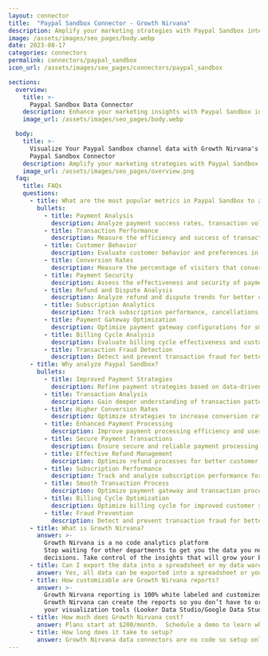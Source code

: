 ```yaml
---
layout: connector
title:  "Paypal Sandbox Connector - Growth Nirvana"
description: Amplify your marketing strategies with Paypal Sandbox integration, gaining actionable insights from data analysis.
image: /assets/images/seo_pages/body.webp
date: 2023-08-17
categories: connectors
permalink: connectors/paypal_sandbox
icon_url: /assets/images/seo_pages/connectors/paypal_sandbox

sections:
  overview:
    title: >-
      Paypal Sandbox Data Connector
    description: Enhance your marketing insights with Paypal Sandbox integration. Merge marketing data seamlessly for shaping campaign strategies and operational excellence.
    image_url: /assets/images/seo_pages/body.webp

  body:
    title: >-
      Visualize Your Paypal Sandbox channel data with Growth Nirvana's
      Paypal Sandbox Connector
    description: Amplify your marketing strategies with Paypal Sandbox integration, gaining actionable insights from data analysis.
    image_url: /assets/images/seo_pages/overview.png
  faq:
    title: FAQs
    questions:
      - title: What are the most popular metrics in Paypal Sandbox to analyze?
        bullets:
          - title: Payment Analysis
            description: Analyze payment success rates, transaction volumes, and payment methods.
          - title: Transaction Performance
            description: Measure the efficiency and success of transactions and payment processing.
          - title: Customer Behavior
            description: Evaluate customer behavior and preferences in relation to payments.
          - title: Conversion Rates
            description: Measure the percentage of visitors that convert into paying customers.
          - title: Payment Security
            description: Assess the effectiveness and security of payment processing.
          - title: Refund and Dispute Analysis
            description: Analyze refund and dispute trends for better customer support.
          - title: Subscription Analytics
            description: Track subscription performance, cancellations, and renewal rates.
          - title: Payment Gateway Optimization
            description: Optimize payment gateway configurations for smoother transactions.
          - title: Billing Cycle Analysis
            description: Evaluate billing cycle effectiveness and customer satisfaction.
          - title: Transaction Fraud Detection
            description: Detect and prevent transaction fraud for better security.
      - title: Why analyze Paypal Sandbox?
        bullets:
          - title: Improved Payment Strategies
            description: Refine payment strategies based on data-driven insights.
          - title: Transaction Analysis
            description: Gain deeper understanding of transaction patterns and trends.
          - title: Higher Conversion Rates
            description: Optimize strategies to increase conversion rates for payments.
          - title: Enhanced Payment Processing
            description: Improve payment processing efficiency and user experience.
          - title: Secure Payment Transactions
            description: Ensure secure and reliable payment processing for customers.
          - title: Effective Refund Management
            description: Optimize refund processes for better customer support.
          - title: Subscription Performance
            description: Track and analyze subscription performance for higher revenue.
          - title: Smooth Transaction Process
            description: Optimize payment gateway and transaction process for smoother experiences.
          - title: Billing Cycle Optimization
            description: Optimize billing cycle for improved customer satisfaction.
          - title: Fraud Prevention
            description: Detect and prevent transaction fraud for better security measures.
      - title: What is Growth Nirvana?
        answer: >-
          Growth Nirvana is a no code analytics platform 
          Stop waiting for other departments to get you the data you need to make critical business 
          decisions. Take control of the insights that will grow your business.
      - title: Can I export the data into a spreadsheet or my data warehouse?
        answer: Yes, all data can be exported into a spreadsheet or your data warehouse (Google BigQuery, AWS, Snowflake, Azure, etc)
      - title: How customizable are Growth Nirvana reports?
        answer: >-
          Growth Nirvana reporting is 100% white labeled and customized to your specifications.
          Growth Nirvana can create the reports so you don’t have to or you can connect
          your visualization tools (Looker Data Studio/Google Data Studio, Tableau, PowerBI, etc) to Growth Nirvana.
      - title: How much does Growth Nirvana cost?
        answer: Plans start at $200/month.  Schedule a demo to learn what plan is best for you.
      - title: How long does it take to setup?
        answer: Growth Nirvana data connectors are no code so setup only requires a few clicks.
---
```

